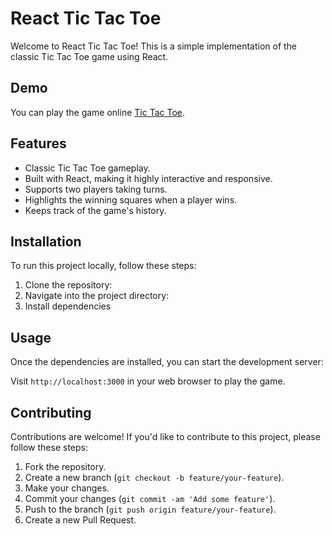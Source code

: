 # React Tic Tac Toe

Welcome to React Tic Tac Toe! This is a simple implementation of the classic Tic Tac Toe game using React.

## Demo

You can play the game online [Tic Tac Toe](https://tinyurl.com/tictactoegame2persons).

## Features

- Classic Tic Tac Toe gameplay.
- Built with React, making it highly interactive and responsive.
- Supports two players taking turns.
- Highlights the winning squares when a player wins.
- Keeps track of the game's history.

## Installation

To run this project locally, follow these steps:

1. Clone the repository:
2. Navigate into the project directory:
3. Install dependencies
## Usage

Once the dependencies are installed, you can start the development server:

Visit `http://localhost:3000` in your web browser to play the game.

## Contributing

Contributions are welcome! If you'd like to contribute to this project, please follow these steps:

1. Fork the repository.
2. Create a new branch (`git checkout -b feature/your-feature`).
3. Make your changes.
4. Commit your changes (`git commit -am 'Add some feature'`).
5. Push to the branch (`git push origin feature/your-feature`).
6. Create a new Pull Request.
